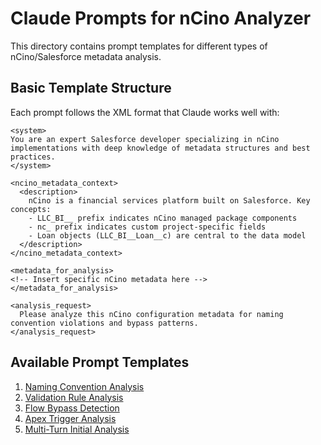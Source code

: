 # Claude Prompts for nCino Analyzer

This directory contains prompt templates for different types of nCino/Salesforce metadata analysis.

## Basic Template Structure

Each prompt follows the XML format that Claude works well with:

```
<system>
You are an expert Salesforce developer specializing in nCino implementations with deep knowledge of metadata structures and best practices.
</system>

<ncino_metadata_context>
  <description>
    nCino is a financial services platform built on Salesforce. Key concepts:
    - LLC_BI__ prefix indicates nCino managed package components
    - nc_ prefix indicates custom project-specific fields
    - Loan objects (LLC_BI__Loan__c) are central to the data model
  </description>
</ncino_metadata_context>

<metadata_for_analysis>
<!-- Insert specific nCino metadata here -->
</metadata_for_analysis>

<analysis_request>
  Please analyze this nCino configuration metadata for naming convention violations and bypass patterns.
</analysis_request>
```

## Available Prompt Templates

1. [Naming Convention Analysis](./naming_convention_analysis.xml)
2. [Validation Rule Analysis](./validation_rule_analysis.xml)
3. [Flow Bypass Detection](./flow_bypass_detection.xml)
4. [Apex Trigger Analysis](./apex_trigger_analysis.xml)
5. [Multi-Turn Initial Analysis](./multi_turn_initial.xml)
